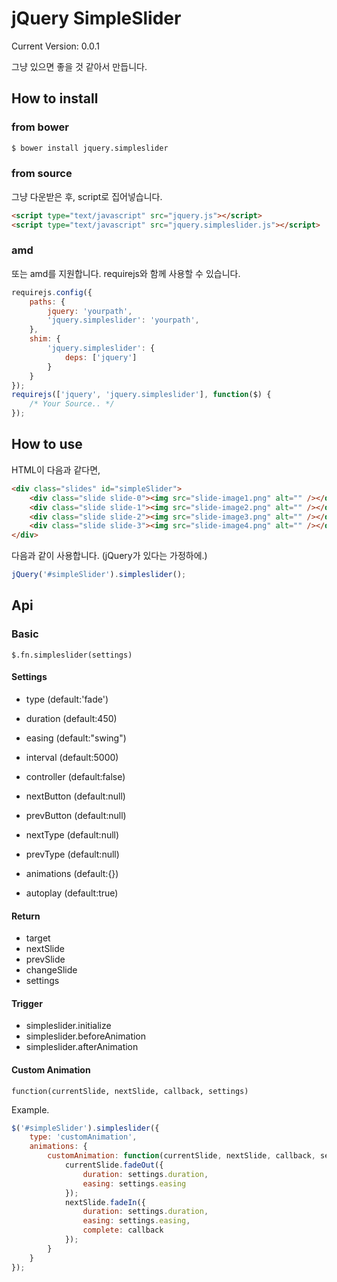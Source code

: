 jQuery SimpleSlider
===

Current Version: 0.0.1

그냥 있으면 좋을 것 같아서 만듭니다.

## How to install

### from bower

```bash
$ bower install jquery.simpleslider
```

### from source

그냥 다운받은 후, script로 집어넣습니다.

```html
<script type="text/javascript" src="jquery.js"></script>
<script type="text/javascript" src="jquery.simpleslider.js"></script>
```

### amd

또는 amd를 지원합니다. requirejs와 함께 사용할 수 있습니다.

```javascript
requirejs.config({
    paths: {
        jquery: 'yourpath',
        'jquery.simpleslider': 'yourpath',
    },
    shim: {
        'jquery.simpleslider': {
            deps: ['jquery']
        }
    }
});
requirejs(['jquery', 'jquery.simpleslider'], function($) {
    /* Your Source.. */
});
```


## How to use

HTML이 다음과 같다면,

```html
<div class="slides" id="simpleSlider">
    <div class="slide slide-0"><img src="slide-image1.png" alt="" /></div>
    <div class="slide slide-1"><img src="slide-image2.png" alt="" /></div>
    <div class="slide slide-2"><img src="slide-image3.png" alt="" /></div>
    <div class="slide slide-3"><img src="slide-image4.png" alt="" /></div>
</div>
```

다음과 같이 사용합니다. (jQuery가 있다는 가정하에.)

```javascript
jQuery('#simpleSlider').simpleslider();
```

## Api

### Basic

`$.fn.simpleslider(settings)`

#### Settings

- type (default:'fade')
- duration (default:450)
- easing (default:"swing")
- interval (default:5000)
- controller (default:false)

- nextButton (default:null)
- prevButton (default:null)
- nextType (default:null)
- prevType (default:null)

- animations (default:{})

- autoplay (default:true)

#### Return

- target
- nextSlide
- prevSlide
- changeSlide
- settings

#### Trigger

- simpleslider.initialize
- simpleslider.beforeAnimation
- simpleslider.afterAnimation

#### Custom Animation

`function(currentSlide, nextSlide, callback, settings)`

Example.

```javascript
$('#simpleSlider').simpleslider({
    type: 'customAnimation',
    animations: {
        customAnimation: function(currentSlide, nextSlide, callback, settings) {
            currentSlide.fadeOut({
                duration: settings.duration,
                easing: settings.easing
            });
            nextSlide.fadeIn({
                duration: settings.duration,
                easing: settings.easing,
                complete: callback
            });
        }
    }
});
```


